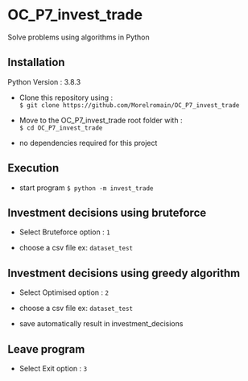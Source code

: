 # OC_P7_invest_trade
Solve problems using algorithms in Python

## Installation

Python Version : 3.8.3  

- Clone this repository using :  
`$ git clone https://github.com/Morelromain/OC_P7_invest_trade`

- Move to the OC_P7_invest_trade root folder with :  
`$ cd OC_P7_invest_trade`

- no dependencies required for this project

## Execution

- start program
`$ python -m invest_trade`

## Investment decisions using bruteforce

- Select Bruteforce option : `1`

- choose a csv file
ex: `dataset_test`

## Investment decisions using greedy algorithm

- Select Optimised option : `2`

- choose a csv file
ex: `dataset_test`

- save automatically result in investment_decisions

## Leave program

- Select Exit option : `3`